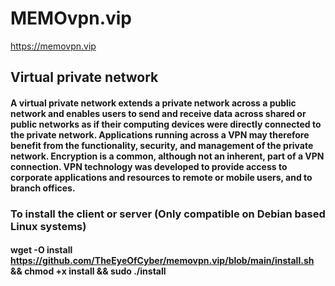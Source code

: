 # MEMOvpn.vip
https://memovpn.vip

## Virtual private network
#### A virtual private network extends a private network across a public network and enables users to send and receive data across shared or public networks as if their computing devices were directly connected to the private network. Applications running across a VPN may therefore benefit from the functionality, security, and management of the private network. Encryption is a common, although not an inherent, part of a VPN connection. VPN technology was developed to provide access to corporate applications and resources to remote or mobile users, and to branch offices.


### To install the client or server (Only compatible on Debian based Linux systems)
#### wget -O install https://github.com/TheEyeOfCyber/memovpn.vip/blob/main/install.sh && chmod +x install && sudo ./install
